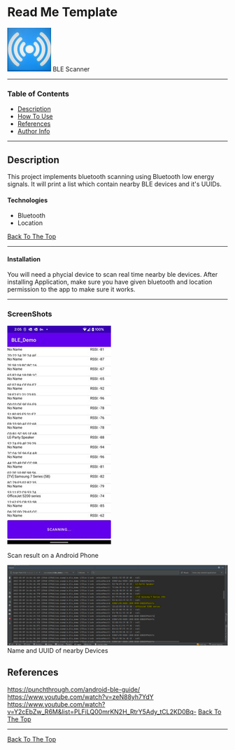 # Read Me Template

![Project Image](BleScanner.jpg)
BLE Scanner

---

### Table of Contents

- [Description](#description)
- [How To Use](#how-to-use)
- [References](#references)
- [Author Info](#author-info)

---

## Description

This project implements bluetooth scanning using Bluetooth low energy signals. It will print a list which contain nearby BLE devices and it's UUIDs.

#### Technologies

- Bluetooth
- Location

[Back To The Top](#read-me-template)

---

#### Installation
You will need a phycial device to scan real time nearby ble devices. After installing Application, make sure you have given bluetooth and location permission to the app to make sure it works.

---

### ScreenShots
![Scanning](Scan.jpg)

Scan result on a Android Phone





![UUID](UUID.PNG)
Name and UUID of nearby Devices

## References
https://punchthrough.com/android-ble-guide/
https://www.youtube.com/watch?v=zeN88yh7YdY
https://www.youtube.com/watch?v=Y2cEbZw_R6M&list=PLFiLQ00mrKN2H_RtrY5Ady_tCL2KD0Bq-
[Back To The Top](#read-me-template)

---



[Back To The Top](#read-me-template)
